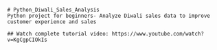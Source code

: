     # Python_Diwali_Sales_Analysis
    Python project for beginners- Analyze Diwali sales data to improve customer experience and sales

    ## Watch complete tutorial video: https://www.youtube.com/watch?v=KgCgpCIOkIs
